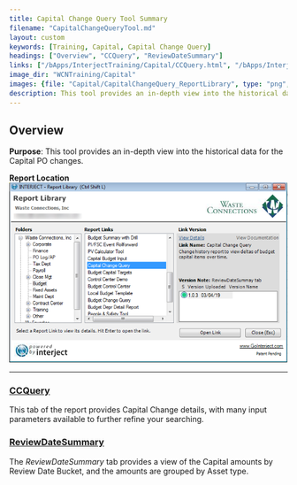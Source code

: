 ```yaml
---
title: Capital Change Query Tool Summary
filename: "CapitalChangeQueryTool.md"
layout: custom
keywords: [Training, Capital, Capital Change Query]
headings: ["Overview", "CCQuery", "ReviewDateSummary"]
links: ["/bApps/InterjectTraining/Capital/CCQuery.html", "/bApps/InterjectTraining/Capital/ReviewDateSummary.html"]
image_dir: "WCNTraining/Capital"
images: {file: "Capital/CapitalChangeQuery_ReportLibrary", type: "png", site: "", cat: "", sub: "", report: "", ribbon: "", config: ""}
description: This tool provides an in-depth view into the historical data for the Capital PO changes.
---
```


## Overview

**Purpose**:  This tool provides an in-depth view into the historical data for the Capital PO changes.

**Report Location**<br>
![](/images/WCNTraining/Capital/CapitalChangeQuery_ReportLibrary.png)

___
### [CCQuery](/bApps/InterjectTraining/Capital/CCQuery.html)

This tab of the report provides Capital Change details, with many input parameters available to further refine your searching.

### [ReviewDateSummary](/bApps/InterjectTraining/Capital/ReviewDateSummary.html)

The *ReviewDateSummary* tab provides a view of the Capital amounts by Review Date Bucket, and the amounts are grouped by Asset type.
